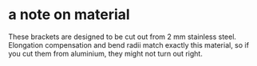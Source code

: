 # a note on material

These brackets are designed to be cut out from 2 mm stainless steel. Elongation compensation and bend radii match exactly this material, so if you cut them from aluminium, they might not turn out right.
